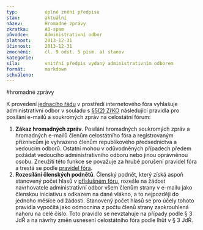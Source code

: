 ```yaml
---
typ:          úplné znění předpisu
stav:         aktuální
název:        Hromadné zprávy
zkratka:      AO-spam
původce:      Administrativní odbor
platnost:     2013-12-31
účinnost:     2013-12-31
zmocnění:     čl. 9 odst. 5 písm. a) stanov
kategorie:    
síla:         vnitřní předpis vydaný administrativním odborem
formát:       markdown
schváleno:    
---
```

#hromadné zprávy

K provedení [jednacího řádu](http://www.pirati.cz/rules/jdr) v prostředí internetového fóra vyhlašuje administrativní odbor v souladu s [§5(2) ZřKO](http://www.pirati.cz/rules/zrko#pusobnost_odboru) následující pravidla pro posílání e-mailů a soukromých zpráv na celostátní fórum:

1. **Zákaz hromadných zpráv**. Posílání hromadných soukromých zpráv a hromadných e-mailů členům celostátního fóra a registrovaným příznivcům je vyhrazeno členům republikového předsednictva a vedoucím odborů. Ostatní mohou v odůvodněných případech předem požádat vedoucího administrativního odboru nebo jinou oprávněnou osobu. Zneužití této funkce se považuje za hrubé porušení pravidel fóra a trestá se podle [pravidel fóra](http://www.pirati.cz/ao/pravidla/forum).
2. **Rozesílání členských podnětů**. Členský podnět, který získá aspoň stanovený počet hlasů v [příslušném fóru](https://forum.pirati.cz/viewforum.php?f=350), rozešle na žádost navrhovatele administrativní odbor všem členům strany v e-mailu jako členskou iniciativu s odkazem na dané vlákno, a to nejpozději do jednoho měsíce od žádosti. Stanovený počet hlasů se pro účely tohoto pravidla vypočítá jako odmocnina z počtu členů strany zaokrouhlená nahoru na celé číslo. Toto pravidlo se nevztahuje na případy podle § 3 JdŘ a na návrhy změn usnesení celostátního fóra podle lhůt v § 3 JdŘ.
